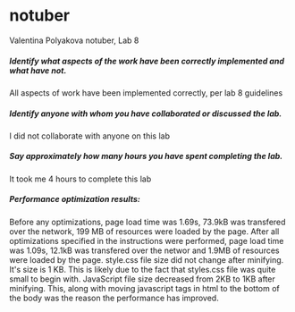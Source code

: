 # notuber 
Valentina Polyakova notuber, Lab 8

##### Identify what aspects of the work have been correctly implemented and what have not.
All aspects of work have been implemented correctly, per lab 8 guidelines

##### Identify anyone with whom you have collaborated or discussed the lab.
I did not collaborate with anyone on this lab

##### Say approximately how many hours you have spent completing the lab.
It took me 4 hours to complete this lab

##### Performance optimization results:
Before any optimizations, page load time was 1.69s, 73.9kB was transfered over the network, 199 MB of resources were loaded by the page.
After all optimizations specified in the instructions were performed, page load time was 1.09s, 12.1kB was transfered over the networ and 1.9MB of resources were loaded by the page.
style.css file size did not change after minifying. It's size is 1 KB. This is likely due to the fact that styles.css file was quite small to begin with.
JavaScript file size decreased from 2KB to 1KB after minifying. This, along with moving javascript tags in html to the bottom of the body was the reason the performance has improved.
